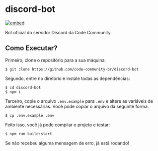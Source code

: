 # discord-bot

[![embed](https://discord.com/api/guilds/1079147811876122765/embed.png)](https://discord.gg/WRp3a3wJFq)

Bot oficial do servidor Discord da Code Community.

## Como Executar?
Primeiro, clone o repositório para a sua máquina:
```
$ git clone https://github.com/code-community-br/discord-bot
```

Segundo, entre no diretório e instale todas as dependências:
```
$ cd discord-bot
$ npm i
```

Terceiro, copie o arquivo `.env.example` para `.env` e altere as variáveis de ambiente necessárias. Você pode copiar o arquivo da seguinte forma:
```
$ cp .env.example .env
```

Feito isso, você já pode compilar o projeto e testar:
```
$ npm run build:start
```

Se não recebeu alguma mensagem de erro, já está rodando!
